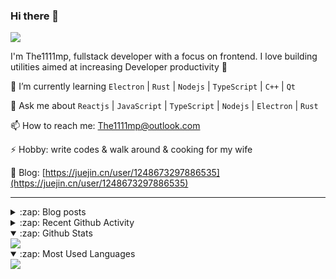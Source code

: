 ### Hi there 👋

![](https://komarev.com/ghpvc/?username=1111mp&color=green)

I'm The1111mp, fullstack developer with a focus on frontend. I love building utilities aimed at increasing Developer productivity 🙌

🌱 I’m currently learning `Electron` | `Rust` | `Nodejs` | `TypeScript` | `C++` | `Qt`

💬 Ask me about `Reactjs` | `JavaScript` | `TypeScript` | `Nodejs` | `Electron` | `Rust`

📫 How to reach me: <a href="mailto:The1111mp@outlook.com">The1111mp@outlook.com</a>

⚡ Hobby: write codes & walk around & cooking for my wife

📖 Blog: [https://juejin.cn/user/1248673297886535](https://juejin.cn/user/1248673297886535)

***

<details>
  <summary>:zap: Blog posts</summary>

  - [这里有从零开始构建现代化前端UI组件库所需要的一切](https://juejin.cn/post/7324011329883045915)
  - [使用 nvm-desktop 轻松安装和管理多个 node 版本](https://juejin.cn/post/7267791228872179727)
  - [Electron 中集成 SQLite3 数据库的最佳实践](https://juejin.cn/post/7202807471881306172)
  - [从0开发IM，单聊群聊在线离线消息以及消息的已读未读功能](https://juejin.cn/post/7202583557751865401)
  - [Electron（网页）中实现接近微信消息发送体验的消息输入框及界面](https://juejin.cn/post/7252505446396575781)
  - [Qt中基于QWebEngineView和QWebChannel实现与web的交互](https://juejin.cn/post/7238423148555501629)
</details>

<details>
  <summary>:zap: Recent Github Activity</summary>

  <!--START_SECTION:activity-->
1. 🗣 Commented on [#3834](https://github.com/facebook/lexical/issues/3834#issuecomment-3228467870) in [facebook/lexical](https://github.com/facebook/lexical)
2. 🔒 Closed issue [#196](https://github.com/1111mp/nvm-desktop/issues/196) in [1111mp/nvm-desktop](https://github.com/1111mp/nvm-desktop)
3. 🗣 Commented on [#196](https://github.com/1111mp/nvm-desktop/issues/196#issuecomment-3212840911) in [1111mp/nvm-desktop](https://github.com/1111mp/nvm-desktop)
4. 🗣 Commented on [#196](https://github.com/1111mp/nvm-desktop/issues/196#issuecomment-3212780120) in [1111mp/nvm-desktop](https://github.com/1111mp/nvm-desktop)
5. 🗣 Commented on [#195](https://github.com/1111mp/nvm-desktop/issues/195#issuecomment-3204455739) in [1111mp/nvm-desktop](https://github.com/1111mp/nvm-desktop)
6. 🔒 Closed issue [#190](https://github.com/1111mp/nvm-desktop/issues/190) in [1111mp/nvm-desktop](https://github.com/1111mp/nvm-desktop)
7. 🗣 Commented on [#190](https://github.com/1111mp/nvm-desktop/issues/190#issuecomment-3190904946) in [1111mp/nvm-desktop](https://github.com/1111mp/nvm-desktop)
8. 🔒 Closed issue [#193](https://github.com/1111mp/nvm-desktop/issues/193) in [1111mp/nvm-desktop](https://github.com/1111mp/nvm-desktop)
9. 🗣 Commented on [#193](https://github.com/1111mp/nvm-desktop/issues/193#issuecomment-3190901506) in [1111mp/nvm-desktop](https://github.com/1111mp/nvm-desktop)
10. 🗣 Commented on [#192](https://github.com/1111mp/nvm-desktop/issues/192#issuecomment-3190898295) in [1111mp/nvm-desktop](https://github.com/1111mp/nvm-desktop)
  <!--END_SECTION:activity-->
</details>

<details open>
  <summary>:zap: Github Stats</summary>

  <img align="center" src="https://github-readme-stats-sigma-five.vercel.app/api?username=1111mp&show_icons=true&hide_border=true&theme=gruvbox" />
</details>

<details open>
  <summary>:zap: Most Used Languages</summary>

  <img align="center" src="https://github-readme-stats-sigma-five.vercel.app/api/top-langs/?username=1111mp&layout=compact&show_icons=true&hide_border=true&theme=gruvbox" />
</details>


<!--
**1111mp/1111mp** is a ✨ _special_ ✨ repository because its `README.md` (this file) appears on your GitHub profile.

Here are some ideas to get you started:

- 🔭 I’m currently working on ...
- 🌱 I’m currently learning ...
- 👯 I’m looking to collaborate on ...
- 🤔 I’m looking for help with ...
- 💬 Ask me about ...
- 📫 How to reach me: ...
- 😄 Pronouns: ...
- ⚡ Fun fact: ...
-->
